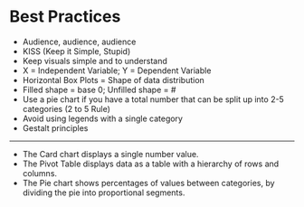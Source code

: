 # Best Practices

* Audience, audience, audience
* KISS (Keep it Simple, Stupid)
* Keep visuals simple and to understand
* X = Independent Variable; Y = Dependent Variable
* Horizontal Box Plots = Shape of data distribution
* Filled shape = base 0; Unfilled shape = #
* Use a pie chart if you have a total number that can be split up into 2-5 categories (2 to 5 Rule)
* Avoid using legends with a single category
* Gestalt principles

-----

* The Card chart displays a single number value.
* The Pivot Table displays data as a table with a hierarchy of rows and columns.
* The Pie chart shows percentages of values between categories, by dividing the pie into proportional segments.

